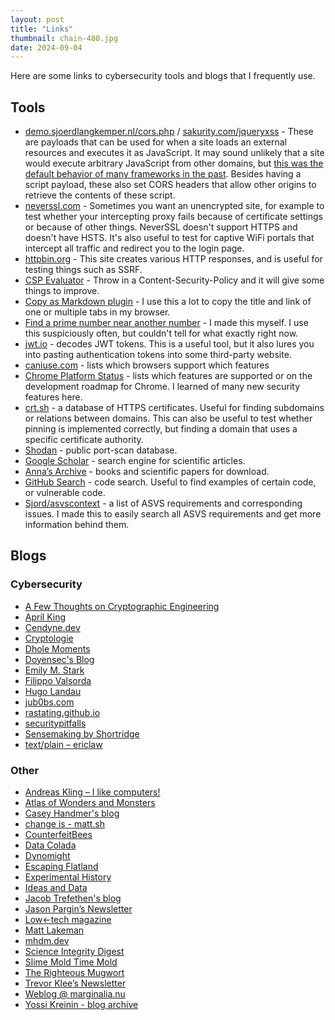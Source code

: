 ```yaml
---
layout: post
title: "Links"
thumbnail: chain-480.jpg
date: 2024-09-04
---
```


Here are some links to cybersecurity tools and blogs that I frequently use.

## Tools

- [demo.sjoerdlangkemper.nl/cors.php](https://demo.sjoerdlangkemper.nl/cors.php) / [sakurity.com/jqueryxss](https://sakurity.com/jqueryxss) - These are payloads that can be used for when a site loads an external resources and executes it as JavaScript. It may sound unlikely that a site would execute arbitrary JavaScript from other domains, but [this was the default behavior of many frameworks in the past](https://www.sjoerdlangkemper.nl/2017/09/27/some-libraries-evaluate-remote-javascript/). Besides having a script payload, these also set CORS headers that allow other origins to retrieve the contents of these script.
- [neverssl.com](http://neverssl.com/) - Sometimes you want an unencrypted site, for example to test whether your intercepting proxy fails because of certificate settings or because of other things. NeverSSL doesn't support HTTPS and doesn't have HSTS. It's also useful to test for captive WiFi portals that intercept all traffic and redirect you to the login page.
- [httpbin.org](https://httpbin.org/) - This site creates various HTTP responses, and is useful for testing things such as SSRF.
- [CSP Evaluator](https://csp-evaluator.withgoogle.com/) - Throw in a Content-Security-Policy and it will give some things to improve.
- [Copy as Markdown plugin](https://chromewebstore.google.com/detail/copy-as-markdown/fkeaekngjflipcockcnpobkpbbfbhmdn) - I use this a lot to copy the title and link of one or multiple tabs in my browser.
- [Find a prime number near another number](http://linuxonly.nl/docs/51/148_Find_a_prime_number_near_another_number.html) - I made this myself. I use this suspiciously often, but couldn't tell for what exactly right now.
- [jwt.io](https://jwt.io/) - decodes JWT tokens. This is a useful tool, but it also lures you into pasting authentication tokens into some third-party website.
- [caniuse.com](https://caniuse.com/) - lists which browsers support which features
- [Chrome Platform Status](https://chromestatus.com/roadmap) - lists which features are supported or on the development roadmap for Chrome. I learned of many new security features here.
- [crt.sh](https://crt.sh/) - a database of HTTPS certificates. Useful for finding subdomains or relations between domains. This can also be useful to test whether pinning is implemented correctly, but finding a domain that uses a specific certificate authority.
- [Shodan](https://www.shodan.io/) - public port-scan database.
- [Google Scholar](https://scholar.google.com/) - search engine for scientific articles.
- [Anna’s Archive](https://annas-archive.org/) - books and scientific papers for download.
- [GitHub Search](https://github.com/search?type=code) - code search. Useful to find examples of certain code, or vulnerable code.
- [Sjord/asvscontext](https://github.com/Sjord/asvscontext) - a list of ASVS requirements and corresponding issues. I made this to easily search all ASVS requirements and get more information behind them.

## Blogs

### Cybersecurity

- [A Few Thoughts on Cryptographic Engineering](https://blog.cryptographyengineering.com/)
- [April King](https://grayduck.mn/)
- [Cendyne.dev](https://cendyne.dev/posts/)
- [Cryptologie](https://cryptologie.net/)
- [Dhole Moments](https://soatok.blog/)
- [Doyensec's Blog](https://blog.doyensec.com/)
- [Emily M. Stark](https://emilymstark.com/blog.html)
- [Filippo Valsorda](https://words.filippo.io/)
- [Hugo Landau](https://www.devever.net/~hl/)
- [jub0bs.com](https://jub0bs.com/posts/)
- [rastating.github.io](https://rastating.github.io/)
- [securitypitfalls](https://securitypitfalls.wordpress.com/)
- [Sensemaking by Shortridge](https://kellyshortridge.com/blog/)
- [text/plain – ericlaw](https://textslashplain.com/)

### Other

- [Andreas Kling – I like computers!](https://awesomekling.github.io/)
- [Atlas of Wonders and Monsters](https://etiennefd.substack.com/)
- [Casey Handmer's blog](https://caseyhandmer.wordpress.com/)
- [change is - matt.sh](https://matt.sh/)
- [CounterfeitBees](https://counterfeitbees.substack.com/)
- [Data Colada](https://datacolada.org/)
- [Dynomight](https://dynomight.net/)
- [Escaping Flatland](https://www.henrikkarlsson.xyz/)
- [Experimental History](https://www.experimental-history.com/)
- [Ideas and Data](https://ideasanddata.wordpress.com/)
- [Jacob Trefethen's blog](https://blog.jacobtrefethen.com/)
- [Jason Pargin’s Newsletter](https://jasonpargin.substack.com/)
- [Low←tech magazine](https://solar.lowtechmagazine.com/)
- [Matt Lakeman](https://mattlakeman.org/)
- [mhdm.dev](https://mhdm.dev/posts/)
- [Science Integrity Digest](https://scienceintegritydigest.com/)
- [Slime Mold Time Mold](https://slimemoldtimemold.com/)
- [The Righteous Mugwort](https://ruthdaniel.substack.com/)
- [Trevor Klee’s Newsletter](https://trevorklee.substack.com/)
- [Weblog @ marginalia.nu](https://www.marginalia.nu/log/)
- [Yossi Kreinin - blog archive](https://yosefk.com/blog/)
